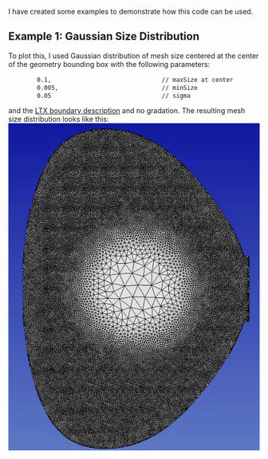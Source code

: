 I have created some examples to demonstrate how this code can
be used.

## Example 1: Gaussian Size Distribution
To plot this, I used Gaussian distribution of mesh size centered at
the center of the geometry bounding box with the following parameters:

```
        0.1,                               // maxSize at center
        0.005,                             // minSize
        0.05                               // sigma
```
and the [LTX boundary description](test/asset/ltx_wall.dat) and no gradation.
The resulting mesh size distribution looks like this:
![Gaussian Size Distribution](images/ltx-gauss-fine.png)